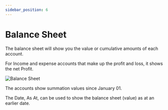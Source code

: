 ```yaml
---
sidebar_position: 6
---
```


# Balance Sheet


The balance sheet will show you the value or cumulative amounts of each account.

For Income and expense accounts that make up the profit and loss, it shows the net Profit.

![Balance Sheet](/img/screenshots/balance_sheet.PNG)

The accounts show summation values since January 01.

The Date, As At, can be used to show the balance sheet (value) as at an earlier date.
